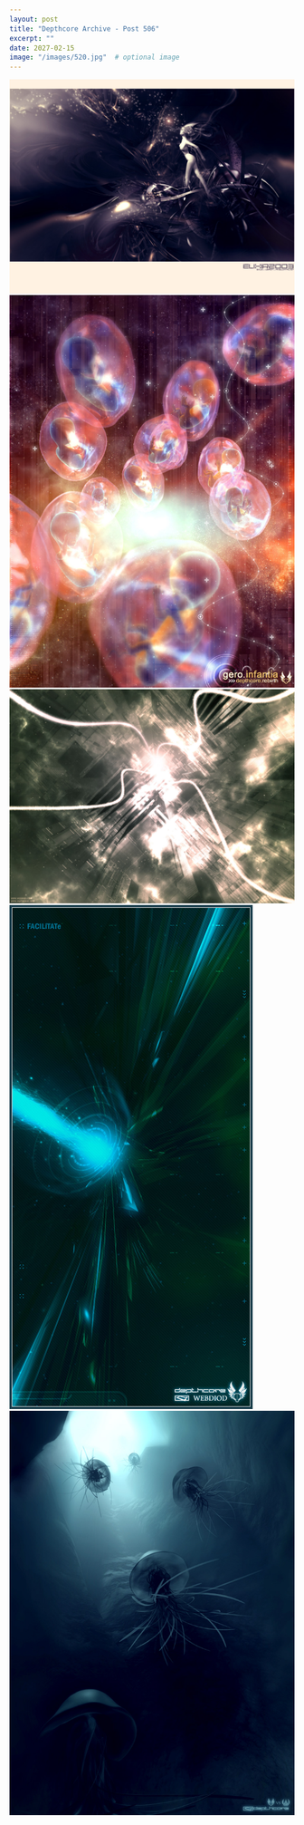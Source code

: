 ```yaml
---
layout: post
title: "Depthcore Archive - Post 506"
excerpt: ""
date: 2027-02-15
image: "/images/520.jpg"  # optional image
---
```


<img src="/images/520.jpg">
<img src="/images/521.jpg" alt="521.jpg"/>
<img src="/images/522.jpg" alt="522.jpg"/>
<img src="/images/523.jpg" alt="523.jpg"/>
<img src="/images/524.jpg" alt="524.jpg"/>
